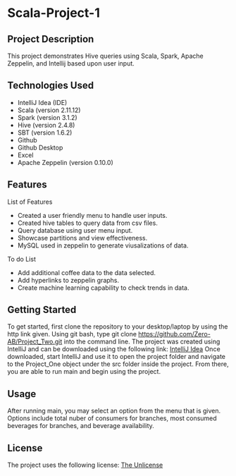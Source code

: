 # Scala-Project-1

## Project Description

This project demonstrates Hive queries using Scala, Spark, Apache Zeppelin, and Intellij based upon user input.

## Technologies Used

* IntelliJ Idea (IDE)
* Scala (version 2.11.12)
* Spark (version 3.1.2)
* Hive (version 2.4.8)
* SBT (version 1.6.2)
* Github
* Github Desktop
* Excel
* Apache Zeppelin (version 0.10.0)

## Features
List of Features
* Created a user friendly menu to handle user inputs.
* Created hive tables to query data from csv files.
* Query database using user menu input. 
* Showcase partitions and view effectiveness.
* MySQL used in zeppelin to generate viusalizations of data.

To do List
* Add additional coffee data to the data selected.
* Add hyperlinks to zeppelin graphs. 
* Create machine learning capability to check trends in data.

## Getting Started

To get started, first clone the repository to your desktop/laptop by using the http link given. Using git bash, type git clone https://github.com/Zero-AB/Project_Two.git into the command line. The project was created using IntelliJ and can be downloaded using the following link: [IntelliJ Idea](https://www.jetbrains.com/idea/download/#section=windows) Once downloaded, start IntelliJ and use it to open the project folder and navigate to the Project_One object under the src folder inside the project. From there, you are able to run main and begin using the project. 

## Usage

After running main, you may select an option from the menu that is given. Options include total nuber of consumers for branches, most consumed beverages for branches, and beverage availability. 

## License
The project uses the following license: [The Unlicense](https://unlicense.org/)
